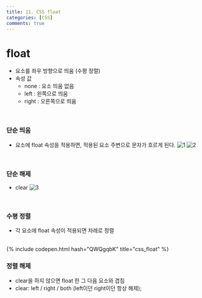 ```yaml
---
title: 11. CSS float
categories: [CSS]
comments: true
---
```


# float
- 요소를 좌우 방향으로 띄움 (수평 정렬)
- 속성 값
    - none : 요소 띄움 없음
    - left : 왼쪽으로 띄움
    - right : 오른쪽으로 띄움

<br>

### 단순 띄움
- 요소에 float 속성을 적용하면, 적용된 요소 주변으로 문자가 흐르게 된다.
![1](https://user-images.githubusercontent.com/83055813/169529476-ef9532f5-dbbb-4d6e-abff-5dac45b7b271.png)
![2](https://user-images.githubusercontent.com/83055813/169529575-b1c785af-e37e-4442-a13e-503429040eec.png)

<br>

### 단순 해제
- clear
![3](https://user-images.githubusercontent.com/83055813/169549788-93dc6535-e94e-4bf5-9c75-50f11156874f.png)

<br>

### 수평 정렬
- 각 요소에 float 속성이 적용되면 차례로 정렬
<br>
{% include codepen.html hash="QWQgqbK" title="css_float" %}

<br>

### 정렬 해제
- clear을 하지 않으면 float 한 그 다음 요소와 겹침
- clear: left / right / both (left이던 right이던 항상 해제);